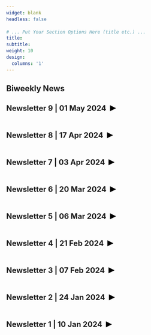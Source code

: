 ```yaml
---
widget: blank
headless: false

# ... Put Your Section Options Here (title etc.) ...
title: 
subtitle:
weight: 10 
design:
  columns: '1'
---
```


 <!-- STYLE CSS -->

<style>
  .content {
    display: flex;
    align-items: center;
  }

  .title {
    margin: 20px 0;
  }
  
  .content h3,
  .content p {
    margin: 0;
  }

  h3 {
    font-size: 20px;
  }

  body {
    margin-top: 50px;
    margin-bottom: 50px
  }

  p {
    font-size: 16px;
    text-align: justify;
  }

  .site-footer {
    text-align: center; /* Center the text in the footer */
  }

	.news {
		font-size:14px;
		margin-bottom: 13px;
	}

	.expandable-section {
			max-height: 0;
			overflow: hidden;
			transition: max-height 0.3s ease-out;
	}

	.expandable-section.active {
			max-height: 3000px; /* Adjust the maximum height as needed */
			max-width: 1000px; /* Adjust the maximum height as needed */

	}

	.arrow {
			margin-left: 10px;
			display: inline-block;
			width: 0;
			height: 0;
			border-style: solid;
			border-width: 8px 0 8px 16px;
			border-color: transparent transparent transparent #000 ;
			transition: transform 0.3s ease-out;
	}
	
	.arrow-container.active .arrow {
			border-color: transparent transparent transparent forestgreen; /* Change color to light green when active */
	}
	
	.arrow.down {
			transform: rotate(90deg);
	}
	
	.expandable-header {
			cursor: pointer;
	}
	
	.arrow-container {
			display: flex;
			align-items: center;
	}

</style>


<html>
<div class="title"><h2><strong>Biweekly News</strong></h2></div>


<h3 class="expandable-header"><span class="arrow-container"><strong>Newsletter 9 | 01 May 2024</strong><span class="arrow"></span></span></h3>
<div class="expandable-section">
<h4>AI /ML</h4>
	<ol>
	  <li class="news"><p>Introducing Meta Llama 3: The most capable openly available LLM to date. Pretrained and instruction-fine-tuned models are the best models existing today at the 8B and 70B parameter scale. Largest models are over 400B parameters and, while these models are still training, seems already on par with best GPT.<br><a href="https://ai.meta.com/blog/meta-llama-3/" target="_blank">Meta AI</a></p></li>
		<li class="news"><p>KAN: Kolmogorov-Arnold Networks as promising alternatives to Multi-Layer Perceptrons (MLPs). Paper shows that this seemingly simple change makes KANs outperform MLPs in terms of accuracy and interpretability. For accuracy, much smaller KANs can achieve comparable or better accuracy than much larger MLPs in data fitting and PDE solving.<br><a href="https://arxiv.org/abs/2404.19756" target="_blank">arXiv</a></p></li>
		<li class="news"><p>VASA-1: Lifelike Audio-Driven Talking Faces Generated in Real Time. Single portrait photo + speech audio = hyper-realistic talking face video with precise lip-audio sync, lifelike facial behavior, and naturalistic head movements, generated in real time.<br><a href="https://www.microsoft.com/en-us/research/project/vasa-1/" target="_blank">Microsoft</a></p></li>
		<li class="news"><p>Phi-3 Technical Report: A Highly Capable Language Model Locally on Your Phone. A 3.8 billion parameter language model trained on 3.3 trillion tokens, whose overall performance, as measured by both academic benchmarks and internal testing, rivals that of models such as Mixtral 8x7B and GPT-3.5 (e.g., phi-3-mini achieves 69% on MMLU and 8.38 on MT-bench), despite being small enough to be deployed on a phone.<br><a href="https://arxiv.org/abs/2404.14219" target="_blank">arXiv</a></p></li>
		<li class="news"><p>Apple releases eight small AI language models aimed at on-device use. OpenELM mirrors efforts by Microsoft to make useful small AI language models that run locally (270M-3B parameters).<br><a href="https://arstechnica.com/information-technology/2024/04/apple-releases-eight-small-ai-language-models-aimed-at-on-device-use/" target="_blank">Ars Technica</a></p></li>
		<li class="news"><p>StoryDiffusion: Consistent Self-Attention for Long-Range Image and Video Generation. StoryDiffusion can create impressive comics by our consistent self-attention, maintain character consistency for cohesive storytelling.<br><a href="https://storydiffusion.github.io" target="_blank">GitHub (storydiffusion)</a></p></li>
		<li class="news"><p>Automated Social Science: Language Models as Scientist and Subjects; generating and testing, in silico, social scientific hypotheses.<br><a href="https://arxiv.org/abs/2404.11794" target="_blank">arXiv</a></p></li>
		<li class="news"><p>OpenVoice: a versatile instant voice cloning approach that requires only a short audio clip from the reference speaker to replicate their voice and generate speech in multiple languages.<br><a href="https://github.com/myshell-ai/OpenVoice/tree/main" target="_blank">GitHub</a></p></li>
		<li class="news"><p>Adobe research presents VideoGigaGAN: Towards Detail-rich Video Super-Resolution. A new generative VSR model that can produce videos with high-frequency details and temporal consistency. VideoGigaGAN builds upon a large-scale image upsampler (GigaGAN).<br><a href="https://videogigagan.github.io" target="_blank">GitHub (videogigagan)</a></p></li>
	</ol>
<h4>Technology</h4>
	<ol>
	  <li class="news"><p>Ray-Ban and Meta AI vision; makes possible to ask your glasses about what you’re seeing and get helpful information, completely hands-free.<br><a href="https://about.fb.com/news/2024/04/new-ray-ban-meta-smart-glasses-styles-and-meta-ai-updates/" target="_blank">Meta AI</a></p></li>
		<li class="news"><p>BirdNET-Pi is a real-time acoustic bird classification system. It uses a USB sound card to pick up bird sounds, and classifies them locally using a pre-trained machine learning model. A-BiRD uses Raspberry Pi to identify different species singing at the same time using BirdNET Sound ID at the Cornell Lab of Ornithology for analysis.<br><a href="https://www.raspberrypi.com/news/a-bird-uses-raspberry-pi-to-identify-different-species-singing-at-the-same-time/" target="_blank">Raspberry Pi</a></p></li>
		<li class="news"><p>A Universal Vaccine Against Any Viral Variant? A New Study Suggests It’s Possible.<br><a href="https://singularityhub.com/2024/04/22/a-universal-vaccine-against-any-viral-variant-a-new-study-suggest-its-possible/" target="_blank">Singularity Hub</a></p></li>
		<li class="news"><p>Startups Say India Is Ideal for Testing Self-Driving Cars; unruly traffic forces innovative approaches to autonomy.<br><a href="https://spectrum.ieee.org/india-self-driving-car" target="_blank">IEEE Spectrum</a></p></li>
		<li class="news"><p>World's biggest 3D printer whirs into action. A giant 3D printer, which is big enough to make a house, has been unveiled at the University of Maine.<br><a href="https://www.bbc.com/news/articles/cx7d34nl5vwo" target="_blank">BBC News</a></p></li>
	</ol>
<h4>Miscellaneous</h4>
	<ol>
	  <li class="news"><p>Moderna and OpenAI partner to accelerate the development of life-saving treatments.<br><a href="https://openai.com/customer-stories/moderna" target="_blank">Open AI</a></p></li>
		<li class="news"><p>Eric Schmidt-backed Augment, a GitHub Copilot rival, launches out of stealth with $252M.<br><a href="https://techcrunch.com/2024/04/24/eric-schmidt-backed-augment-a-github-copilot-rival-launches-out-of-stealth-with-252m/" target="_blank">TechCrunch</a></p></li>
		<li class="news"><p>China's Moon atlas is the most detailed ever made; The Geologic Atlas of the Lunar Globe doubles the resolution of Apollo-era maps and will support the space ambitions of China and other countries.<br><a href="https://www.nature.com/articles/d41586-024-01223-0" target="_blank">Nature</a></p></li>
		<li class="news"><p>A Win–Win Approach: Maximizing Wi-Fi Performance Using Game Theory.<br><a href="https://www.shibaura-it.ac.jp/en/headline/detail/20240416_7070_001.html" target="_blank">Shibaura Institute of Technology</a></p></li>
		<li class="news"><p>The Rise of GQL: A New ISO Standard in Graph Query Language.<br><a href="https://www.tigergraph.com/blogs/gsql/the-rise-of-gql-a-new-iso-standard-in-graph-query-language/" target="_blank">Tiger Graph</a></p></li>
	</ol>
<h4>Fun</h4>
  <ol>
	  <li class="news"><p><b>Read: </b>Why Everything is Becoming a Game: All the better to control you.<br><a href="https://www.gurwinder.blog/p/why-everything-is-becoming-a-game" target="_blank">Gurwinder Blog</a></p></li>
	</ol>
</div>


<h3 class="expandable-header"><span class="arrow-container"><strong>Newsletter 8 | 17 Apr 2024</strong><span class="arrow"></span></span></h3>
<div class="expandable-section">
<h4>AI /ML</h4>
	<ol>
	  <li class="news"><p>From Google DeepMind: Mixture-of-Depths: Dynamically allocating compute in transformer-based language models. Instead of routing tokens to multiple experts, you "deploy to a single expert which can be dynamically skipped".<br><a href="https://arxiv.org/abs/2404.02258" target="_blank">arXiv</a></p></li>
		<li class="news"><p>Wu's Method can Boost Symbolic AI to Rival Silver Medalists and AlphaGeometry to Outperform Gold Medalists at IMO Geometry. The first AI method which outperforms an IMO gold medalist.<br><a href="https://arxiv.org/abs/2404.06405" target="_blank">arXiv</a></p></li>
	  <li class="news"><p>From Meta AI: Schedule-Free Learning - A New Way to Train in PyTorch.<br><a href="https://github.com/facebookresearch/schedule_free" target="_blank">GitHub (facebookresearch)</a></p></li>
		<li class="news"><p>Are large language models superhuman chemists? Best models outperformed the best human chemists in our study on average.<br><a href="https://arxiv.org/abs/2404.01475" target="_blank">arXiv</a></p></li>
	  <li class="news"><p>Study: AI writing, illustration emits hundreds of times less carbon than humans.<br><a href="https://news.ku.edu/news/article/study-ai-writing-illustration-emits-hundreds-of-times-less-carbon-than-humans" target="_blank">KU News</a></p></li>
		<li class="news"><p>The Turing test of online reviews: Can we tell the difference between human-written and GPT-4-written online reviews? It seems predictions boil down to coin toss.<br><a href="https://link.springer.com/article/10.1007/s11002-024-09729-3" target="_blank">Marketing Letters (Springer)</a></p></li>
	</ol>
<h4>Technology</h4>
	<ol>
	  <li class="news"><p>Open source cryptography: Fully Homomorphic Encryption (FHE) by Zama AI.<br><a href="https://www.zama.ai" target="_blank">ZAMA</a></p></li>
		<li class="news"><p>GitHub’s new AI-powered tool auto-fixes vulnerabilities in your code. Code Scanning Autofix and powered by GitHub Copilot and CodeQL, it helps deal with over 90% of alert types in JavaScript, Typescript, Java, and Python.<br><a href="https://www.bleepingcomputer.com/news/security/githubs-new-ai-powered-tool-auto-fixes-vulnerabilities-in-your-code/" target="_blank">Bleeping Computer</a></p></li>
		<li class="news"><p>Blink to Generate Power for Smart Contact Lenses: a dual-mode power pack harvests energy from light and from tears.<br><a href="https://spectrum.ieee.org/power-smart-contact-lenses" target="_blank">IEEE Spectrum</a></p></li>
		<li class="news"><p>Next-generation Meta Training and Inference Accelerator (MTIA).<br><a href="https://ai.meta.com/blog/next-generation-meta-training-inference-accelerator-AI-MTIA/" target="_blank">Meta AI</a></p></li>
		<li class="news"><p>This 3D printer can figure out how to print with an unknown material. The advance could help make 3D printing more sustainable, enabling printing with renewable or recyclable materials that are difficult to characterize.<br><a href="https://news.mit.edu/2024/3d-printer-can-print-with-unknown-material-0408" target="_blank">MIT News</a></p></li>
	</ol>
<h4>Miscellaneous</h4>
	<ol>
  <li class="news"><p>The Solution of the Zodiac Killer's 340-Character Cipher.<br><a href="https://arxiv.org/abs/2403.17350" target="_blank">arXiv</a></p></li>
  <li class="news"><p>NASA wants to come up with a new clock for the moon, where seconds tick away faster.<br><a href="https://phys.org/news/2024-04-nasa-clock-moon-seconds-faster.html" target="_blank">PHYS ORG</a></p></li>
  <li class="news"><p>People quasi-randomly assigned to farm rice are more collectivistic than people assigned to farm wheat.<br><a href="https://www.nature.com/articles/s41467-024-44770-w" target="_blank">Nature Communications</a></p></li>
	</ol>
<h4>Fun</h4>
  <ol>
		<li class="news"><p><b>Dataset:</b> Root System Drawings: the collection holds 1,180 drawings, the outcome of 40 years of  root system excavations in Europe.<br><a href="https://images.wur.nl/digital/collection/coll13/search" target="_blank">Wageningen University & Research</a></p></li>
	</ol>
</div>

<h3 class="expandable-header"><span class="arrow-container"><strong>Newsletter 7 | 03 Apr 2024</strong><span class="arrow"></span></span></h3>
<div class="expandable-section">
<h4>AI /ML</h4>
	<ol>
	  <li class="news"><p>Claude 3 Opus leading the Elo rating of Chatbot Arena. LMSYS Chatbot Arena is a crowdsourced open platform for LLM evals.<br><a href="https://huggingface.co/spaces/lmsys/chatbot-arena-leaderboard" target="_blank">Hugging Face</a></p></li>
		<li class="news"><p>SiMBA: Simplified Mamba-Based Architecture for Vision and Multivariate Time series. SiMBA outperforms existing State Space Models (SSMs), bridging the performance gap with state-of-the-art transformers.<br><a href="https://arxiv.org/abs/2403.15360" target="_blank">arXiv</a></p></li>
		<li class="news"><p>Track Everything Everywhere Fast and Robustly. A substantial improvement in training speed (more than 10 times faster), robustness, and accuracy in tracking over the SoTA optimization-based method OmniMotion.<br><a href="https://timsong412.github.io/FastOmniTrack/" target="_blank">GitHub (FastOmniTrack)</a></p></li>
		<li class="news"><p>ViTAR: Vision Transformer with Any Resolution. VITAR demonstrates impressive adaptability, achieving 83.3% top-1 accuracy at a 1120x1120 resolution and 80.4% accuracy at a 4032x4032 resolution, all while reducing computational costs.<br><a href="https://arxiv.org/abs/2403.18361" target="_blank">arXiv</a></p></li>
	  <li class="news"><p>Moirai: A Time Series Foundation Model for Universal Forecasting, offering universal forecasting capabilities.<br><a href="https://blog.salesforceairesearch.com/moirai/" target="_blank">Salesforce AI Research</a></p></li>
		<li class="news"><p>NonlinearSolve.jl: High-Performance and Robust Solvers for Systems of Nonlinear Equations in Julia.<br><a href="https://arxiv.org/abs/2403.16341" target="_blank">arXiv</a></p></li>
		<li class="news"><p>Hybrid-Net: Real-time audio source separation, generate lyrics, chords, beat.<br><a href="https://github.com/DoMusic/Hybrid-Net" target="_blank">GitHub (DoMusic)</a></p></li>
		<li class="news"><p>AI generates high-quality images 30 times faster in a single step. Novel method makes tools like Stable Diffusion and DALL-E-3 faster by simplifying the image-generating process to a single step while maintaining or enhancing image quality.<br><a href="https://news.mit.edu/2024/ai-generates-high-quality-images-30-times-faster-single-step-0321" target="_blank">MIT News</a></p></li>
		<li class="news"><p>PERL: Parameter Efficient Reinforcement Learning from Human Feedback; reward model training and reinforcement learning using LoRA from Google Research.<br><a href="https://arxiv.org/abs/2403.10704" target="_blank">arXiv</a></p></li>
		<li class="news"><p>From Google DeepMind, Vid2Robot: End-to-end Video-conditioned Policy Learning with Cross-Attention Transformers. Vid2Robot understands the task from videos and can perform in unseen settings.<br><a href="https://vid2robot.github.io" target="_blank">GitHub (vid2robot)</a></p></li>
		<li class="news"><p>Towards 1-bit Machine Learning Models. Recent works on extreme low-bit quantization such as BitNet and 1.58 bit have attracted a lot of attention in the machine learning community. The main idea is that matrix multiplication with quantized weights can be implemented without multiplications, which can potentially be a game-changer in terms of compute efficiency of large machine learning models.<br><a href="https://mobiusml.github.io/1bit_blog/" target="_blank">GitHub (1bit_blog)</a></p></li>
	</ol>
<h4>Technology</h4>
	<ol>
	  <li class="news"><p>Inkjets are for more than just printing, they can build DNA arrays, 3D structures, and much more.<br><a href="https://spectrum.ieee.org/inkjet-printer" target="_blank">IEEE Spectrum</a></p></li>
		<li class="news"><p>‘A landmark moment’: scientists use AI to design antibodies from scratch. Modified protein-design tool could make it easier to tackle challenging drug targets — but AI antibodies are still a long way from reaching the clinic.<br><a href="https://www.nature.com/articles/d41586-024-00846-7" target="_blank">Nature</a></p></li>
		<li class="news"><p>Engineers find a new way to convert carbon dioxide into useful products.<br><a href="https://news.mit.edu/2024/engineers-find-new-way-convert-carbon-dioxide-useful-products-0327" target="_blank">MIT news</a></p></li>
		<li class="news"><p>You can make a song for any moment in any major language with just a few short words. v3 is the first model capable of producing radio-quality music.<br><a href="https://www.suno.ai/blog/v3" target="_blank">Suno AI</a></p></li>
	  <li class="news"><p>WindSpider launches a step-changing crane for use on increasingly larger wind turbines. The self-erecting crane has no weight or height limitations and can be used in very windy locations. The new solution significantly reduces the wind turbine’s life cycle costs for the global wind industry.<br><a href="https://windspider.com/gigantic-aluminium-spiders/" target="_blank">Wind Spider</a></p></li>
	</ol>
<h4>Miscellaneous</h4>
	<ol>
	  <li class="news"><p>Algorithmic improvement is a key factor driving the advance of AI. An analysis showing that since 2012 the amount of compute needed to train a neural net to the same performance on ImageNet classification has been decreasing by a factor of 2 every 16 months. Compared to 2012, it now takes 44 times less compute to train a neural network to the level of AlexNet (by contrast, Moore’s Law would yield an 11x cost improvement over this period). Our results suggest that for AI tasks with high levels of recent investment, algorithmic progress has yielded more gains than classical hardware efficiency.<br><a href="https://openai.com/research/ai-and-efficiency" target="_blank">OpenAI</a></p></li>
	  <li class="news"><p>AI-generated food images look tastier than real ones.<br><a href="https://www.ox.ac.uk/news/2024-03-15-ai-generated-food-images-look-tastier-real-ones" target="_blank">University of Oxford News</a></p></li>
		<li class="news"><p>Memories are made by breaking DNA and fixing it; Nerve cells form long-term memories with the help of an inflammatory response, study in mice finds.<br><a href="https://www.nature.com/articles/d41586-024-00930-y" target="_blank">Nature</a></p></li>
		<li class="news"><p>These Plants Could Mine Valuable Metals From the Soil With Their Roots.<br><a href="https://singularityhub.com/2024/03/28/these-plants-could-mine-crucial-battery-materials-from-the-soil-with-their-roots/" target="_blank">Singularity Hub</a></p></li>
		<li class="news"><p>Start using ChatGPT instantly, making it easier for people to experience the benefits of AI without needing to sign up. It also means protection against any upcoming age verification laws.<br><a href="https://openai.com/blog/start-using-chatgpt-instantly" target="_blank">OpenAI</a></p></li>
	</ol>
</div>


<h3 class="expandable-header"><span class="arrow-container"><strong>Newsletter 6 | 20 Mar 2024</strong><span class="arrow"></span></span></h3>
<div class="expandable-section">
<h4>AI /ML</h4>
	<ol>
	    <li class="news"><p>New algorithm unlocks high-resolution insights for computer vision. <b>FeatUp</b>, developed by MIT CSAIL researchers, boosts the resolution of any deep network or visual foundation for computer vision systems.<br><a href="https://news.mit.edu/2024/featup-algorithm-unlocks-high-resolution-insights-computer-vision-0318" target="_blank">MIT News</a> & <a href="https://mhamilton.net/featup.html" target="_blank">Mark T. Hamilton (Paper)</a></p></li>
		<li class="news"><p>A generalist AI agent for 3D virtual environments. Google DeepMind present new research on a Scalable Instructable Multiworld Agent (SIMA) that can follow natural-language instructions to carry out tasks in a variety of video game settings.<br><a href="https://deepmind.google/discover/blog/sima-generalist-ai-agent-for-3d-virtual-environments/" target="_blank">Google DeepMind</a></p></li>
		<li class="news"><p>Introducing the next generation of Claude; which sets new industry benchmarks across a wide range of cognitive tasks. All Claude 3 models show increased capabilities in analysis and forecasting, nuanced content creation, code generation, and conversing in non-English languages like Spanish, Japanese, and French.<br><a href="https://www.anthropic.com/news/claude-3-family" target="_blank">Anthropic</a></p></li>
		<li class="news"><p>Cappy: Outperforming and boosting large multi-task language models with a small scorer. Cappy as a pre-trained model can potentially be used in other creative ways beyond on single LLMs.<br><a href="https://blog.research.google/2024/03/cappy-outperforming-and-boosting-large.html" target="_blank">Google Research</a></p></li>
	  <li class="news"><p>Stealing Part of a Production Language Model. It was possible to steal part of OpenAI’s ChatGPT or Google’s PaLM-2 (up to an affine transformation) by making queries to their public APIs. It was a known vulnerability of deployed ML models since 2016; "Stealing Machine Learning Models via Prediction APIs".<br><a href="https://not-just-memorization.github.io/partial-model-stealing.html" target="_blank">GitHub (not-just-memorization)</a> & <a href="https://arxiv.org/abs/1609.02943" target="_blank">arXiv</a></p></li>
		<li class="news"><p>Quiet-STaR: Language Models Can Teach Themselves to Think Before Speaking. A generalization of Self-Taught Reasoner (STaR) in which LMs learn to generate rationales at each token to explain future text, improving their predictions.<br><a href="https://arxiv.org/abs/2403.09629" target="_blank">arXiv</a></p></li>
	  <li class="news"><p>Design2Code: How Far Are We From Automating Front-End Engineering. An open-source Design2Code-18B model that successfully matches the performance of Gemini Pro Vision.<br><a href="https://salt-nlp.github.io/Design2Code/" target="_blank">GitHub(salt-nlp)</a></p></li>
		<li class="news"><p>Large language models surpass human experts in predicting neuroscience results. LLMs trained on the vast scientific literature could potentially integrate noisy yet interrelated findings to forecast novel results better than human experts.<br><a href="https://arxiv.org/abs/2403.03230" target="_blank">arXiv</a></p></li>
		<li class="news"><p>Amazon reveals Chronos: Learning the Language of Time Series. A simple yet effective framework for pretrained probabilistic time series models.<br><a href="https://arxiv.org/abs/2403.07815" target="_blank">arXiv</a></p></li>
		<li class="news"><p>Using generative AI to improve software testing; MIT spinout DataCebo helps companies bolster their datasets by creating synthetic data that mimic the real thing.<br><a href="https://news.mit.edu/2024/using-generative-ai-improve-software-testing-datacebo-0305" target="_blank">MIT News</a></p></li>
		<li class="news"><p>Nvidia Unveils Blackwell, Its Next GPU; a big boost in AI training performance, an even bigger one for AI inference.<br><a href="https://spectrum.ieee.org/nvidia-blackwell" target="_blank">IEEE Spectrum</a></p></li>
	</ol>
<h4>Technology</h4>
	<ol>
	  <li class="news"><p>Nvidia Announces GR00T, a Foundation Model For Humanoids. GR00T is intended to provide a starting point for specific humanoid robots to do specific tasks.<br><a href="https://spectrum.ieee.org/nvidia-gr00t-ros" target="_blank">IEEE Spectrum</a></p></li>
	  <li class="news"><p>3D microprinter hacked to fabricate transistors for bioelectronics. The speed of innovation in bioelectronics and critical sensors gets a new boost with the unveiling of a technique for fast-prototyping of devices.<br><a href="https://www.kth.se/en/om/nyheter/centrala-nyheter/3d-microprinter-hacked-to-fabricate-transistors-for-bioelectronics-1.1319335" target="_blank">KTH</a></p></li>
		<li class="news"><p>Giant "sand battery" holds a week's heat for a whole town. It packs 1 MW of power and a capacity of up to 100 MWh of thermal energy for use during those cold polar winters.<br><a href="https://newatlas.com/energy/sand-battery-finland/" target="_blank">New Atlas</a></p></li>
		<li class="news"><p>Figure AI presents full conversations with Figure 01 with OpenAI partnership.<br><a href="https://twitter.com/coreylynch/status/1767927194163331345" target="_blank">Twitter (coreylynch)</a></p></li>
		<li class="news"><p>Mercedes Hires Humanoid Robots to Work at Its Factories. Apptronik's Apollo robots are 5'8 in height and will complete manual labor tasks like bringing parts to the Mercedes-Benz assembly line.<br><a href="https://www.pcmag.com/news/mercedes-hires-humanoid-robots-work-at-its-factories" target="_blank">PC Magazine</a></p></li>
	</ol>
<h4>Miscellaneous</h4>
	<ol>
	  <li class="news"><p>Bumblebees socially learn behaviour too complex to innovate alone.  Social learning might permit the acquisition of behaviours too complex to ‘re-innovate’ through individual learning.<br><a href="https://www.nature.com/articles/s41586-024-07126-4" target="_blank">Nature</a></p></li>
		<li class="news"><p>Adaptive immune responses are larger and functionally preserved in a hypervaccinated individual. What happens if vaccinated 217 times against SARS-CoV-2 within a period of 29 months?<br><a href="https://www.thelancet.com/journals/laninf/article/PIIS1473-3099(24)00134-8/fulltext" target="_blank">The Lancet</a></p></li>
		<li class="news"><p>Apple’s AI ambitions could include Google or OpenAI; The iPhone-maker is in ‘active’ talks to bring Gemini to the iPhone, and has also considered using ChatGPT.<br><a href="https://www.theverge.com/2024/3/18/24104626/apple-license-google-gemini-generative-ai-openai-chatgpt" target="_blank">The Verge</a></p></li>
		<li class="news"><p>Tick-killing pill shows promising results in human trial;  the pill would be a new weapon against Lyme disease.<br><a href="https://arstechnica.com/science/2024/03/tick-killing-pill-shows-promising-results-in-human-trial/" target="_blank">Ars Technica</a></p></li>
	</ol>
<h4>Fun</h4>
  <ol>
	  <li class="news"><p><b>Paper:</b> "Certainly, here is a possible introduction for your topic" in scientific paper... Check first line of the introduction!<br><a href="https://www.sciencedirect.com/science/article/pii/S2468023024002402" target="_blank">Elsevier (Surfaces and Interfaces)</a></p></li>
		<li class="news"><p><b>Movie List:</b> The Mathematical Movie Database.<br><a href="https://www.qedcat.com/moviemath/index.html#1" target="_blank">QEDCAT</a></p></li>
	</ol>
</div>


<h3 class="expandable-header"><span class="arrow-container"><strong>Newsletter 5 | 06 Mar 2024</strong><span class="arrow"></span></span></h3>
<div class="expandable-section">
<h4>AI /ML</h4>
	<ol>
	  <li class="news"><p>Stable Diffusion 3 in early preview, text-to-image model with greatly improved performance in multi-subject prompts, image quality, and spelling abilities. While the model is not yet broadly available, today, you can subscribe the waitlist for an early preview.  New Multimodal Diffusion Transformer (MMDiT) architecture uses separate sets of weights for image and language representations, which improves text understanding and spelling capabilities compared to previous versions of SD3. Stable Diffusion 3 outperforms state-of-the-art text-to-image generation systems such as DALL·E 3, Midjourney v6, and Ideogram v1 in typography and prompt adherence, based on human preference evaluations.<br><a href="https://stability.ai/news/stable-diffusion-3" target="_blank">Stability AI</a> & <a href="https://stability.ai/news/stable-diffusion-3-research-paper" target="_blank">Stability AI Research Paper</a></p></li>
		<li class="news"><p>YOLOv9 is here; "Learning What You Want to Learn Using Programmable Gradient Information“. New version introduces concept of Programmable Gradient Information (PGI) and Generalized Efficient Layer Aggregation Network (GELAN). It can be used to obtain complete information, so that train-from-scratch models can achieve better results than state-of-the-art models pre-trained using large datasets.<br><a href="https://arxiv.org/abs/2402.13616" target="_blank">arXiv: Computer Science</a> & <a href="https://github.com/WongKinYiu/yolov9" target="_blank">GitHub: WongKinYiu</a></p></li>
		<li class="news"><p>Google has a new 'woke' AI problem with Gemini — and it's going to be hard to fix. The latest version of Google's Gemini artificial intelligence (AI) will frequently produce images of Black, Native American and Asian people when prompted – but refuses to do the same for White people.  It wouldn't promote meat; and said it wouldn't help promote fossil fuels... How about the historical facts? George Washington displayed as a black person. In my opinion, Generative AI should be actually unbiased and it should not skew numbers in either direction, or for anyone.<br><a href="https://www.businessinsider.com/google-gemini-woke-images-ai-chatbot-criticism-controversy-2024-2?r=US&IR=T" target="_blank">Business Insider</a> & <a href="https://www.foxbusiness.com/media/google-apologizes-new-gemini-ai-refuses-show-pictures-achievements-white-people" target="_blank">Fox Business</a></p></li>  
		<center><img src="aimeme.jpg" alt="Gemini Meme" width="38%"></center><br>
		<li class="news"><p>Video ReCap: Recursive Captioning of Hour-Long Videos from Meta AI. A model that can process video inputs of dramatically different lengths (from 1 second to 2 hours) and output video captions at multiple hierarchy levels.<br><a href="https://sites.google.com/view/vidrecap" target="_blank">Video ReCap (Google Sites)</a></p></li>
		<li class="news"><p>From Google DeepMind: Genie (Generative Interactive Environments). Genie is a foundation world model trained from Internet videos that can generate an endless variety of playable (action-controllable) worlds from synthetic images, photographs, and even sketches.<br><a href="https://sites.google.com/view/genie-2024/home" target="_blank">Google DeepMind</a></p></li>
		<li class="news"><p>LENS Project: a tool is to provide a quick overview of the main concepts (dictionary of features) employed by a large vision model. Promising development in explainable AI (XAI).<br><a href="https://serre-lab.github.io/Lens/" target="_blank">GitHub: Serre Lab</a></p></li>
		<li class="news"><p>Elon Musk sues OpenAI over AI threat: OpenAI is not so open now, Musk claims, following the closed-source release of the company's artificial general intelligence technology under Microsoft.<br><a href="https://www.courthousenews.com/elon-musk-sues-openai-over-ai-threat/" target="_blank">Courthouse News Service</a></p></li>
		<li class="news"><p>Approaching Human-Level Forecasting with Language Models. "On average, the system nears the crowd aggregate of competitive forecasters, and in some settings surpasses it. Our work suggests that using LMs to forecast the future could provide accurate predictions at scale and help to inform institutional decision making.".<br><a href="https://arxiv.org/abs/2402.18563" target="_blank">arXiv</a></p></li>
  </ol>
<h4>Technology</h4>
	<ol>
	  <li class="news"><p>Samsung unveils the Galaxy Ring as a way to 'simplify everyday wellness'. The Galaxy Ring will be part of the Samsung Health ecosystem and be compatible with the Galaxy Watch. We'll learn more in the months ahead, including the exact sensor suite, pricing and sale date.<br><a href="https://www.engadget.com/samsung-unveils-the-galaxy-ring-as-a-way-to-simplify-everyday-wellness-080134421.html" target="_blank">engadget</a></p></li>
	  <li class="news"><p>A new optical metamaterial makes true one-way glass possible. "Just imagine having a window with that glass in your house, office, or car. Regardless of the brightness outside, people wouldn’t be able to see anything inside, while you would enjoy a perfect view from your window".<br><a href="https://www.aalto.fi/en/news/a-new-optical-metamaterial-makes-true-one-way-glass-possible" target="_blank">Aalto University</a></p></li>
		<li class="news"><p>New time crystal stable for more than 40 minutes: Nobel Prize on the way?  A team of physicists has now built the most robust time crystal ever using solid-state physics.<br><a href="https://www.youtube.com/watch?v=sTbYKPP7q3E" target="_blank">YouTube: Science News</a></p></li>
		<li class="news"><p>Mind-reading devices are revealing the brain’s secrets. Implants and other technologies that decode neural activity can restore people’s abilities to move and speak — and help researchers to understand how the brain works.<br><a href="https://www.nature.com/articles/d41586-024-00481-2" target="_blank">Nature</a></p></li>
	  <li class="news"><p>Your fingerprints can be recreated from the sounds made when you swipe on a touchscreen — Chinese and US researchers show new side channel can reproduce fingerprints to enable attacks. Researchers claim they can successfully attack up to 27.9% of partial fingerprints.<br><a href="https://www.tomshardware.com/tech-industry/cyber-security/your-fingerprints-can-be-recreated-from-the-sounds-made-when-you-swipe-on-a-touchscreen-researchers-new-side-channel-attack-can-reproduce-partial-fingerprints-to-enable-attacks" target="_blank">Tom's  Hardware</a></p></li>
	</ol>
<h4>Miscellaneous</h4>
	<ol>
	  <li class="news"><p>The startup Figure AI Inc. appears to be in the center of attention soon with developing human-like robots. Jeff Bezos and Nvidia join OpenAI and Microsoft in backing a humanoid robot unicorn valued at $2 billion.<br><a href="https://fortune.com/2024/02/23/jeff-bezos-nvidia-openai-microsoft-robot-unicorn-figureai-funding-round/" target="_blank">Fortune</a> & <a href="https://twitter.com/Figure_robot/status/1762184059399377370" target="_blank">Twitter: Figure_robot</a></p></li>
		<li class="news"><p>Although not so new, the Apache Superset is evolving to be the de facto open-source modern data exploration and visualization platform. Whether it will dethrone Tableau or not, is still debatable.<br><a href="https://superset.apache.org" target="_blank">Apache Superset</a> & <a href="https://www.mergeyourdata.com/blog/is-tableau-dead-the-future-of-tableau" target="_blank">MergeYourData</a></p></li>  
		<li class="news"><p>Mounting research shows that COVID-19 leaves its mark on the brain, including with significant drops in IQ scores. Those who had mild and resolved COVID-19 showed cognitive decline equivalent to a three-point loss of IQ.<br><a href="https://theconversation.com/mounting-research-shows-that-covid-19-leaves-its-mark-on-the-brain-including-with-significant-drops-in-iq-scores-224216" target="_blank">The Conversation</a></p></li>
		<li class="news"><p>Good News: Small Nuclear Thorium Reactors are Coming to Europe.<br><a href="https://www.youtube.com/watch?v=Tf4XahwtJUk" target="_blank">Science News</a></p></li>
		<li class="news"><p>Apple to Wind Down Electric Car Effort After Decadelong Odyssey, employees on some car teams will move to Apple’s AI division (generative AI).<br><a href="https://www.bloomberg.com/news/articles/2024-02-27/apple-cancels-work-on-electric-car-shifts-team-to-generative-ai" target="_blank">Bloomberg</a></p></li>
		<li class="news"><p>Spontaneous playful teasing in four great ape species; new research shows that as playful teasing is present in all extant great ape genera, it is likely that the cognitive prerequisites for joking evolved in the hominoid lineage at least 13 million years ago.<br><a href="https://royalsocietypublishing.org/doi/10.1098/rspb.2023.2345" target="_blank">Proceedings of the Royal Society B</a></p></li>
	</ol>
<h4>Fun</h4>
  <ol>
	  <li class="news"><p><b>Tutorial:</b> Learn to read Korean in 15 minutes.<br><a href="https://www.ryanestrada.com/learntoreadkoreanin15minutes/" target="_blank">Ryan Estrada</a></p></li>
		<li class="news"><p><b>Package:</b> Daft is a distributed query engine for large-scale data processing in Python and is implemented in Rust. Give it a try over Pandas.<br><a href="https://github.com/Eventual-Inc/Daft" target="_blank">GitHub: Eventual Computing</a></p></li>
	</ol>
</div>


<h3 class="expandable-header"><span class="arrow-container"><strong>Newsletter 4 | 21 Feb 2024</strong><span class="arrow"></span></span></h3>
<div class="expandable-section">
<h4>AI /ML</h4>
	<ol>
		<li class="news"><p>Sora is an AI model that can create realistic and imaginative scenes from text instructions (for now, only a minute of high fidelity video). Technically; text-conditional diffusion models jointly on videos and images of variable durations, resolutions and aspect ratios. "If you think OpenAI Sora is a creative toy like DALLE, ... think again. Sora is a data-driven physics engine. It is a simulation of many worlds, real or fantastical. The simulator learns intricate rendering, "intuitive" physics, long-horizon reasoning, and semantic grounding, all by some denoising and gradient maths." <br><a href="https://twitter.com/DrJimFan/status/1758210245799920123" target="_blank">Twitter (DrJimFan)</a> & <a href="https://openai.com/sora" target="_blank">OpenAI</a> & <a href="https://www.youtube.com/watch?v=nbPbK1xYSNY" target="_blank">YouTube (Two Minute Papers)</a></p></li>
    <li class="news"><p>Google's "Bard" recently became "Gemini". Gemini 1.5 is the next generation model that delivers dramatically enhanced performance with long-context understanding across modalities up to 1M tokens (meaning 1h video or 30k lines code) via new Mixture-of-Experts (MoE) architecture. As an impressive example; Gemini 1.5 learns to translate from English to <a href="https://en.wikipedia.org/wiki/Kalamang_language" target="_blank">Kalamang language</a> purely in context, following a full linguistic manual at inference time. Kalamang is a language spoken by fewer than 200 speakers in western New Guinea. It appears that Gemini 1.5 overperform OpenAI GPT-4 in SOTA.<br><a href="https://blog.google/products/gemini/bard-gemini-advanced-app/" target="_blank">Google (Blog)</a> & <a href="https://blog.google/technology/ai/google-gemini-next-generation-model-february-2024/#gemini-15" target="_blank">Google (Blog)</a></p></li>  
    <li class="news"><p>From Google Research "Grandmaster-Level Chess Without Search". The researchers took 10M human-human chess games from an online chess arena, then asked the Stockfish 16 engine for its estimate of the "winning probability" for this board+move, based on Stockfish's analysis of up to 0.05 seconds. They then trained a transformer-based model whose input is the board position+move, and the target output is the winning probability of the move.<br><a href="https://arxiv.org/abs/2402.04494" target="_blank">arXiv</a> & <a href="https://gist.github.com/yoavg/8b98bbd70eb187cf1852b3485b8cda4f" target="_blank">GitHub Gist (yoavg)</a></p></li>
		<li class="news"><p>LLM Agents can Autonomously Hack Websites. Using GPT-4, it is possible to hack websites, performing tasks as complex as blind database schema extraction and SQL injections without human feedback.<br><a href="https://arxiv.org/abs/2402.06664" target="_blank">arXiv</a></p></li>
		<li class="news"><p>Lag-Llama: Towards Foundation Models for Probabilistic Time Series Forecasting: first open-source foundation model for time series forecasting.<br><a href="https://arxiv.org/abs/2310.08278" target="_blank">arXiv</a> & <a href="https://github.com/time-series-foundation-models/lag-llama" target="_blank">GitHub (lag-llama)</a></p></li>  
		<li class="news"><p>How symmetry can come to the aid of machine learning; Exploiting the symmetry within datasets can decrease the amount of data needed for training neural networks.<br><a href="https://news.mit.edu/2024/how-symmetry-can-aid-machine-learning-0205" target="_blank">MIT News</a></p></li>
		<li class="news"><p>A Human-Inspired Reading Agent with Gist Memory of Very Long Contexts from Google DeepMind.<br><a href="https://read-agent.github.io" target="_blank">GitHub (read-agent)</a></p></li>
		<li class="news"><p>Video Joint Embedding Predictive Architecture (V-JEPA): The next step toward Yann LeCun’s vision of advanced machine intelligence (AMI) by Meta AI. Yet another novelty in teaching machines to understand and model the physical world just by watching videos.<br><a href="https://ai.meta.com/blog/v-jepa-yann-lecun-ai-model-video-joint-embedding-predictive-architecture/" target="_blank">Meta AI</a></p></li>
		<li class="news"><p>Universal Manipulation Interface (UMI) In-The-Wild Robot Teaching Without In-The-Wild Robots. It is a framework that enables learning capable and generalizable manipulation policies directly from in-the-wild human demonstrations.<br><a href="https://umi-gripper.github.io" target="_blank">GitHub (umi-gripper)</a></p></li>
		<li class="news"><p>SERL: A Software Suite for Sample-Efficient Robotic Reinforcement Learning.  Ready-to-use software suite for robotic RL, trains policies in just 25 to 50 minutes, outperforming previous benchmarks with high success rates and robustness.<br><a href="https://serl-robot.github.io" target="_blank">GitHub (serl-robot)</a></p></li>
		<li class="news"><p>Tiny Quadrotor Learns to Fly in 18 Seconds NYU and TII researchers get robots into the air with fast simulations on a consumer laptop.<br><a href="https://spectrum.ieee.org/drone-quadrotor" target="_blank">IEEE Spectrum</a></p></li>
  </ol>
<h4>Technology</h4>
	<ol>
	  <li class="news"><p>A team of University of Wisconsin–Madison scientists has developed the first 3D-printed brain tissue that can grow and function like typical brain tissue. First 3D-printed functional human brain tissue grows like the real thing.<br><a href="https://news.wisc.edu/uw-madison-researchers-first-to-3d-print-functional-human-brain-tissue/" target="_blank">University of Wisconsin–Madison</a> & <a href="https://newatlas.com/science/novel-3d-printing-technique-brain-tissue-functional-neurons/" target="_blank">New Atlas</a></p></li>
		<li class="news"><p>Mapping the Brain: Google Research is making exciting advances on understanding how our own brains work and how we think.<br><a href="https://www.youtube.com/watch?v=aB_ZmAM3tv8" target="_blank">YouTube (Google Brain)</a></p></li>
		<li class="news"><p>Europe’s deepest mine to become giant gravity battery; potential to store up to 2 MW of energy.<br><a href="https://www.independent.co.uk/tech/gravity-battery-mine-renewable-energy-b2492087.html" target="_blank">Independent</a></p></li>
		<li class="news"><p>Smartphone screens are about to become speakers. Piezoelectrics enable displays to provide both high-quality audio and touch feedback.<br><a href="https://spectrum.ieee.org/piezoelectric-speakers" target="_blank">IEEE Spectrum</a></p></li>
		<li class="news"><p>New way of harvesting renewable energy, 1.2 MW tidal kite is now exporting power to the grid.<br><a href="https://newatlas.com/energy/minesto-tidal-kite/" target="_blank">New Atlas</a></p></li>		
	  <li class="news"><p>$5 device accurately tests for breast cancer in under 5 seconds.<br><a href="https://pubs.aip.org/avs/jvb/article/42/2/023202/3262988/High-sensitivity-saliva-based-biosensor-in" target="_blank">Journal of Vacuum Science & Technology B</a></p></li>
	</ol>
<h4>Miscellaneous</h4>
	<ol>
		<li class="news"><p><b>Be careful: </b> Deepfake fraud is already here. It’s becoming more common, more convincing, and more dangerous.<br><a href="https://twitter.com/ai_ctrl/status/1757109466992988622" target="_blank">Twitter (Control AI)</a></p></li>
		<li class="news"><p>Each GPT costs between 25x and 100x the last one and Sam Altman Wants $7 Trillion. Although it is unlikely that he can get this amount, the GPT-8 appears to be impossible to build with the current state of hardware.<br><a href="https://www.astralcodexten.com/p/sam-altman-wants-7-trillion" target="_blank">Astral Codex Ten</a></p></li>
		<li class="news"><p>Turbocharged CAR-T cells melt tumours in mice - using a trick from cancer cells (Immune cells armed with a mutation first identified in cancer cells gain potency but don’t turn cancerous themselves).<br><a href="https://www.nature.com/articles/d41586-024-00305-3" target="_blank">Nature</a></p></li>
		<li class="news"><p>AI Is Learning to Decode the "Language" of Chickens; opening doors to a new era in animal-human interaction.<br><a href="https://singularityhub.com/2024/02/06/this-ai-is-learning-to-decode-the-language-of-chickens/" target="_blank">Singularity Hub</a></p></li>
		<li class="news"><p>How long is “forever”? When it comes to digital media, forever could be as close as a couple of months away. Sony is erasing digital libraries that were supposed to be accessible “forever”.<br><a href="https://arstechnica.com/culture/2024/02/funimation-dvds-included-forever-available-digital-copies-forever-ends-april-2/" target="_blank">arsTECHNICA</a></p></li>
	</ol>
<h4>Fun</h4>
  <ol>
		<li class="news"><p><b>Post:</b> Introduction to Thompson Sampling: the Bernoulli bandit.<br><a href="https://gdmarmerola.github.io/ts-for-bernoulli-bandit/" target="_blank">GitHub (gdmarmerola)</a></p></li>
		<li class="news"><p><b>Project:</b> Explore interesting places nearby listed on Wikipedia.<br><a href="https://en.nearbywiki.org/map" target="_blank">NearbyWiki</a></p></li>
	</ol>
</div>


<h3 class="expandable-header"><span class="arrow-container"><strong>Newsletter 3 | 07 Feb 2024</strong><span class="arrow"></span></span></h3>
<div class="expandable-section">
<ol>
  <li class="news"><p>A decoder-only foundation model for time-series forecasting. Google introduce TimesFM, a single forecasting model pre-trained on a large time-series corpus of 100 billion real world time-points. Compared to the latest large language models (LLMs), TimesFM is much smaller (200M parameters), yet we show that even at such scales, its zero-shot performance on a variety of unseen datasets of different domains and temporal granularities come close to the state-of-the-art supervised approaches trained explicitly on these datasets.<br><a href="https://blog.research.google/2024/02/a-decoder-only-foundation-model-for.html" target="_blank">Google Research</a> & <a href="https://arxiv.org/pdf/2310.10688.pdf" target="_blank">arXiv</a> </p></li>
  <li class="news"><p>Generative expressive robot behaviors using large language models by Google Deepmind.<br><a href="https://generative-expressive-motion.github.io" target="_blank">GitHub (Generative Expressive Motion)</a></p></li>
  <li class="news"><p>A Benchmark for Real-World Planning with Language Agents by Meta AI; “Comprehensive evaluations show that the current language agents are not yet capable of handling such complex planning tasks-even GPT-4 only achieves a success rate of 0.6%. Language agents struggle to stay on task, use the right tools to collect information, or keep track of multiple constraints.”<br><a href="https://osu-nlp-group.github.io/TravelPlanner/" target="_blank">GitHub (OSU NLP Group)</a></p></li>
  <li class="news"><p>MobileDiffusion: Rapid text-to-image generation on-device. Google introduce a novel approach with the potential for rapid text-to-image generation on-device. MobileDiffusion is an efficient latent diffusion model specifically designed for mobile devices.<br><a href="https://blog.research.google/2024/01/mobilediffusion-rapid-text-to-image.html" target="_blank">Google Research</a></p></li>
  <li class="news"><p>LUMIERE: A Space-Time Diffusion Model for Video Generation for synthesizing videos that portray realistic, diverse and coherent motion -- a pivotal challenge in video synthesis.<br><a href="https://lumiere-video.github.io" target="_blank">GitHub (Google Research)</a></p></li>
  <li class="news"><p>DeepSeek Coder comprises a series of code language models trained from scratch on both 87% code and 13% natural language in English and Chinese, with each model pre-trained on 2T token  over more than 80 programming language. State-of-the-Art performance among open code models while open source and free for research and commercial use.<br><a href="https://deepseekcoder.github.io" target="_blank">GitHub</a></p></li>
  <li class="news"><p>SUPIR:  Revolutionizing image restoration with cutting-edge large-scale AI. Text-driven, intelligent restoration, blending AI technology with creativity to give every image a brand new life.<br><a href="https://supir.xpixel.group" target="_blank">XPixel</a></p></li>
  <li class="news"><p>OK-Robot: An open, modular framework for zero-shot, language conditioned pick-and-drop tasks in arbitrary homes.<br><a href="https://ok-robot.github.io" target="_blank">GitHub</a></p></li>
  <li class="news"><p>Roboflow introduce Supervision: open-source toolkit for any computer vision project. Whether you want to process a video, draw a detection on a frame, or convert labels from one format to another, Supervision includes easy to use scripts.<br><a href="https://github.com/roboflow/supervision?tab=readme-ov-file" target="_blank">GitHub (roboflow)</a></p></li>
  <li class="news"><p>Can AI Unlock the Secrets of the Ancient World? Vesuvius Challenge to solve the ancient problem of the Herculaneum Papyri, a library of scrolls that were flash-fried by the eruption of Mount Vesuvius in 79 AD. Today we are overjoyed to announce that our crazy project has succeeded. After 2000 years, we can finally read the scrolls.<br><a href="https://archive.is/08IxN#selection-1507.0-1507.47" target="_blank">Bloomberg (Archive.is)</a></p></li>
	<li class="news"><p>Next frontier in AI: Learning World Models. Path to artificial general intelligence (AGI) is leading to AI systems that builds an internal representation of an environment, and uses it to simulate future events within that environment.<br><a href="https://www.youtube.com/watch?v=GbzNb6a6_SQ" target="_blank">YouTube (Elicit)</a></p></li>
  <li class="news"><p>Programming light propagation creates highly efficient neural networks. Programming light propagation creates highly efficient neural networks.<br><a href="https://spie.org/news/programming-light-propagation-creates-highly-efficient-neural-networks#_=_" target="_blank">Society for Optics and Photonics (SPIE)</a></p></li>
  <li class="news"><p>Researchers Approach New Speed Limit for Seminal Problem: Integer linear programming. Now researchers have found a much faster way to do it.<br><a href="https://www.quantamagazine.org/researchers-approach-new-speed-limit-for-seminal-problem-20240129/" target="_blank">Quanta Magazine</a></p></li>
  <li class="news"><p>How AI is changing gymnastics judging? Proponents say the AI-powered Judging Support System will promote fairness and transparency in the sport.<br><a href="https://www.technologyreview.com/2024/01/16/1086498/ai-gymnastics-judging-jss-world-championships-antwerp-paris-olympics/" target="_blank">MIT Technology Review</a></p></li>
  <li class="news"><p>Invasive cervical cancer incidence following bivalent human papillomavirus vaccination: a population-based observational study of age at immunization, dose, and deprivation. Analysis from Scotland shows for women vaccinated at 12 or 13 years of age, there is no prevalance of cervical cancer.<br><a href="https://academic.oup.com/jnci/advance-article-abstract/doi/10.1093/jnci/djad263/7577291?login=false" target="_blank">The Journal of the National Cancer Institute</a></p></li>
  <li class="news"><p>Fiber Optics Bring You Internet. Now They’re Also Listening to Trains. Distributed acoustic sensing already applied to detect earthquakes and insects. It appears that the applications grow rapidly.<br><a href="https://archive.is/1q62p" target="_blank">WIRED (Archive.is)</a></p></li>
  <li class="news"><p>AI model flags high-risk pancreatic cancer patients 18 months before diagnosis. Novel approach caught 3.5 times as many cases than current screening guidelines would have for 40-plus group.<br><a href="https://news.harvard.edu/gazette/story/2024/02/ai-model-flags-high-risk-pancreatic-cancer-patients-18-months-before-diagnosis/" target="_blank">The Harvard Gazette</a></p></li>
  <li class="news"><p>Detecting the future of pandemics, sequencing wastewater could be promising: It allows us to monitor millions of people’s disease status at a single site; Inferring the sensitivity of wastewater metagenomic sequencing for pathogen early detection.<br><a href="https://www.medrxiv.org/content/10.1101/2023.12.22.23300450v2" target="_blank">medRxiv</a></p></li>
  <li class="news"><p>Fewer and faster: Global fertility isn't just declining, it's collapsing. If you’re a Millennial or a younger Gen Xer, you’ll probably see the start of a long-term decline in human population due to the global collapse in fertility. That’s something that’s never happened before with Homo sapiens.<br><a href="https://fasterplease.substack.com/p/fewer-and-faster-global-fertility" target="_blank">Substack (fasterplease)</a></p></li>
  <li class="news"><p>Researchers demonstrate rapid 3D printing with liquid metal. Their new technique can produce furniture-sized aluminum parts in only minutes.<br><a href="https://news.mit.edu/2024/researchers-demonstrate-rapid-3d-printing-liquid-metal-0125" target="_blank">MIT News</a></p></li>
  <li class="news"><p>A couple of new features are coming to Google Search, starting with the self-explanatory Circle to Search — but only on a handful of Android phones. Now, you’ll be able to add complex questions to refine your visual search. For example, you can take a picture of a plant, add it to your search, and ask, “How often should I water this?”<br><a href="https://www.theverge.com/2024/1/17/24041198/google-circle-to-search-samsung-galaxy-multi-search-generative-ai" target="_blank">The Verge</a></p></li>
  <li class="news"><p>Twin Labs automates repetitive tasks by letting AI take over your mouse cursor such as reordering items when you’re running out of stock, downloading financial reports across several SaaS products, reaching out to potential prospects and more.<br><a href="https://techcrunch.com/2024/01/31/twin-labs-automates-repetitive-tasks-by-letting-ai-take-over-your-mouse-cursor/" target="_blank">TechCrunch</a></p></li>
  <li class="news"><p><strong>Fun Project:</strong> Plato. Want to learn something new? Turn your YouTube addiction into a fun learning game.<br><a href="https://www.platoedu.org" target="_blank">Plato Education</a></p></li>
</ol>
</div>


<h3 class="expandable-header"><span class="arrow-container"><strong>Newsletter 2 | 24 Jan 2024</strong><span class="arrow"></span></span></h3>
<div class="expandable-section">
<ol>
	<li class="news"><p> Fingerprint biometrics are integral to digital authentication and forensic science. However, they are based on the unproven assumption that no two fingerprints, 
	even from different fingers of the same person, are alike. Contrary to this prevailing assumption, this study shows above 99.99% confidence that fingerprints from different fingers of the same 
	person share very strong similarities.<br>
	<a href="https://www.science.org/doi/10.1126/sciadv.adi0329" target="_blank">Science Advances</a></p></li>
	<li class="news"><p>PEDS: a new technique could efficiently solve partial differential equations for numerous applications.  <br>
	<a href="https://news.mit.edu/2024/peds-technique-could-efficiently-solve-partial-differential-equations-0108" target="_blank">MIT News</a></p></li>  
	<li class="news"><p>New EU project NGI TALER will bring private and secure online payments to the Eurozone. An innovative electronic payment system for the greater benefit of European citizens, merchants, and banks. 
	This payment system is different from current online payment methods, like credit cards or bank transfers, in that it offers privacy for the buyer: neither merchants nor banks can trace or link the payments.<br>
	<a href="https://taler.net/en/news/2024-02.html" target="_blank">TALER</a></p></li>
	<li class="news"><p>AlphaGeometry: An Olympiad-level AI system for geometry. An AI system that surpasses the state-of-the-art approach for geometry problems, advancing AI reasoning in mathematics by Google DeepMind.<br>
	<a href="https://deepmind.google/discover/blog/alphageometry-an-olympiad-level-ai-system-for-geometry/" target="_blank">Google: DeepMind</a> </p></li>
	<li class="news"><p>Researchers Claim First Functioning Graphene-Based Chip. The semiconductor bests silicon alternatives for electron mobility. 
	The silicon as a semiconducter reaching its limits (<a href="https://en.wikipedia.org/wiki/Moore%27s_law" target="_blank">Moore's law</a> is dead?), the graphene-based chip (graphene is not semiconductor as material) 
	has huge potential. <br>
	<a href="https://spectrum.ieee.org/graphene-semiconductor" target="_blank">IEEE Spectrum</a> & <a href="https://www.youtube.com/watch?v=oXBtPmVrES4&t=2s" target="_blank">YouTube: Science News</a> </p></li>	
	<li class="news"><p>Researchers think their AI system could help to democratize medicine. Google AI has better bedside manner than human doctors — and makes better diagnoses. <br>
	<a href="https://www.nature.com/articles/d41586-024-00099-4" target="_blank">Nature</a></p></li> 	
	<li class="news"><p>Cloned rhesus monkey lives to adulthood for the first time. A method that provides cloned embryos with a healthy placenta could pave the way for more research involving primates. <br>
	<a href="https://www.nature.com/articles/d41586-024-00136-2" target="_blank">Nature</a></p></li>	
	<li class="news"><p>Bill Gates's opinion on 2024; lifesaving chatbots, 2024 election, malnutrition breakthrough, AI-powered innovation, climate conversation and more.<br>
	<a href="https://www.gatesnotes.com/The-Year-Ahead-2024" target="_blank">The Blog of Bill Gates</a></p></li>
	<li class="news"><p> Microsoft Adds AI Key in First Change to PC Keyboard in Decades. The new Copilot button is the first addition since the Windows key in 1994.<br>
	<a href="https://www.bloomberg.com/news/articles/2024-01-04/microsoft-ai-copilot-keyboard-new-key-is-msft-s-biggest-change-in-years" target="_blank">Bloomberg Technology</a></p></li>
	<li class="news"><p>The World's first-ever smart binoculars can identify 9,000 birds thanks to built-in AI. <br>
	<a href="https://www.digitalcameraworld.com/news/worlds-first-ever-smart-binoculars-can-identify-up-to-9000-birds-thanks-built-in-ai" target="_blank">Digital Camera World</a></p></li> 	
	<li class="news"><p>Version 14 of Wolfram Language and Mathematica brings new functions and updates. <br>
	<a href="https://writings.stephenwolfram.com/2024/01/the-story-continues-announcing-version-14-of-wolfram-language-and-mathematica/" target="_blank">Stephen Wolfram: Writings</a></p></li>	
	<li class="news"><p>Marimo: a recent attempt on reactive Python notebooks. . It allows you to rapidly experiment with data and models, 
	code with confidence in your notebook's correctness, and productionize notebooks as pipelines or interactive web apps. <br>
	<a href="https://github.com/marimo-team/marimo" target="_blank">GitHub: marimo</a></p></li>
	<li class="news"><p> As the large multi-modal networks arise and they are hungry for data, the protection of the intellectual property becomes shady. A new attempt to help artists prevent their content 
	fed into generative AI models is Nightshade. It is a tool that turns any image into a data sample that is unsuitable for model training. More precisely, Nightshade transforms images into "poison" samples, 
	so that models training on them without consent will see their models learn unpredictable behaviors that deviate from expected norms. <br>
	<a href="https://nightshade.cs.uchicago.edu/index.html" target="_blank">Sand Lab, University of Chicago</a></p></li>	
	<li class="news"><p>From Meta AI, a new approach to enhancing the language models; Self-Rewarding Language Models. The language model itself is used via LLM-as-a-Judge prompting to provide 
	its own rewards during training. Although preliminary research, it already outperforms many existing systems on the AlpacaEval 2.0 leaderboard, including Claude 2, Gemini Pro, and GPT-4. <br>
	<a href="https://arxiv.org/abs/2401.10020" target="_blank">arXiv: Self-Rewarding Language Models</a></p></li>
	<li class="news"><p>Mark Zuckerberg’s new goal is to create artificial general intelligence with 600,000 GPUs by the end of 2024.<br>
	<a href="https://www.theverge.com/2024/1/18/24042354/mark-zuckerberg-meta-agi-reorg-interview" target="_blank">The Verge</a> </p></li>
	<li class="news"><p>For Android users: Google is making changes to Google Assistant by removing some underutilized features in Google Assistant to focus on delivering the best possible user experience.<br>
	<a href="https://blog.google/products/assistant/google-assistant-update-january-2024/" target="_blank">Google: Products</a></p></li>
	<li class="news"><p> After the boom in AI, robotics appears to be booming in the following year. Toyota's Robots Are Learning to Do Housework—By Copying Humans. <br>
	<a href="https://archive.ph/18tRs" target="_blank">Wired Business (Archive)</a></p></li>
	<li class="news"><p><strong>Fun application: </strong> a periodic table of visualization methods. <br> 
	<a href="https://www.visual-literacy.org/periodic_table/periodic_table.html" target="_blank">Visual Literacy</a> </p></li>  
</ol>
</div>

<h3 class="expandable-header"><span class="arrow-container"><strong>Newsletter 1 | 10 Jan 2024</strong><span class="arrow"></span></span></h3>
<div class="expandable-section">
<ol>
  <li class="news"><p>Last year was the breakthrough year for Large Language Models (LLMs), check out the round up the highlights in one blogpost. <br>
  <a href="https://simonwillison.net/2023/Dec/31/ai-in-2023/" target="_blank">Simon Willison’s Weblog</a> </p></li>
  <li class="news"><p> To showcase evolution of AI in 2023, check out the a visual timeline, highlighting the most remarkable AI advancements that have shaped this year of AI. <br>
  <a href="https://journal.everypixel.com/2023-the-year-of-ai" target="_blank">Everypixel Journal</a> </p></li>
  <li class="news"><p>Using AI, MIT researchers identify a new class of antibiotic candidates. These compounds can kill methicillin-resistant Staphylococcus aureus (MRSA), a bacterium that causes deadly infections. <br>
  <a href="https://news.mit.edu/2023/using-ai-mit-researchers-identify-antibiotic-candidates-1220" target="_blank">MIT News</a> </p></li>
  <li class="news"><p>New research shows that even subtle changes to digital images, designed to confuse computer vision systems, can also affect human perception. <br>
  <a href="https://deepmind.google/discover/blog/images-altered-to-trick-machine-vision-can-influence-humans-too/" target="_blank">Google: DeepMind</a> </p></li>
  <li class="news"><p>Microsoft Phi-2 transformer model becomes open source (MIT Licence). Phi-2 model is a 2.7 billion-parameter language model that demonstrates outstanding reasoning 
  and language understanding capabilities, showcasing state-of-the-art performance among base language models with less than 13 billion parameters. <br>
  <a href="https://huggingface.co/microsoft/phi-2" target="_blank">Huggingface: Phi-2</a> </p></li>
  <li class="news"><p>Apple enters the game with ml-ferret and open source a new multimodal large language model (MLLM), 
  capable of understanding spatial referring of any shape or granularity within an image and accurately grounding open-vocabulary descriptions. 
  In English, Mac users soon command, for example zoom to the X object in the Y side of the screen. <br>
  <a href="https://github.com/apple/ml-ferret/" target="_blank">GitHub: ml-ferret</a> </p></li>
  <li class="news"><p> Are you a heavy user of Python Pandas library, and things get slow after a million rows? Check out the RAPIDS cuDF for upto 150x performance improvement. <br>
  <a href="https://www.youtube.com/watch?v=Yl3xCV2bN6E" target="_blank">YouTube: Tech With Tim</a> </p></li>
  <li class="news"><p> Homomorphic encryption is a form of encryption that allows computations to be performed on encrypted data without first having to decrypt it.
  Although, it was software-level so far, chips to compute with encrypted data is on the way for fully homomorphic encryption (unhackable data!?). <br>
  <a href="https://spectrum.ieee.org/homomorphic-encryption" target="_blank">IEEE: Spectrum</a> </p></li>
  <li class="news"><p> OpenAI will open its custom ChatGPT store next week. The store to share and sell custom AI agents will launch after being delayed for a month. <br>
  <a href="https://www.theverge.com/2024/1/4/24025610/openai-gpt-store-ai-agent-delay" target="_blank">The Verge</a> </p></li>  
  <li class="news"><p> New meta-analysis: On average, undergraduate students' intelligence is merely average. 
  The results show that the average IQ of undergraduate students today is a mere 102 IQ points and declined by approximately 0.2 IQ points per year. <br>
  <a href="https://www.frontiersin.org/articles/10.3389/fpsyg.2024.1309142/abstract" target="_blank">Frontiers in Psychology</a> </p></li>    
  <li class="news"><p> Searching the Internet for information sucks, and things getting worse. How bad are search results? Let's compare Google, Bing, Marginalia, <strong>Kagi (recent favorite engine of tech community)</strong>, Mwmbl, and ChatGPT. <br>
  <a href="https://danluu.com/seo-spam/" target="_blank">Danluu blog</a> </p></li>      
  <li class="news"><p> The most popular programming languages since 1965 to 2022 (video). <br>
  <a href="https://twitter.com/Rainmaker1973/status/1741077744622907545" target="_blank">X (old Twitter)</a> </p></li>   
  <li class="news"><p>The Splatter Image is an ultra-fast method for single- and few-view 3D reconstruction. It can be trained using only 1 GPU, with reconstruction is done at 38 FPS. <br>
  <a href="https://szymanowiczs.github.io/splatter-image" target="_blank">GitHub: Splatter Image</a> </p></li>
  <li class="news"><p>More and more unified frameworks are coming to the field, one interesting example is GLEE. 
  It is an object-level foundation model for locating and identifying objects in images and videos. 
  Through a unified framework, GLEE accomplishes detection, segmentation, tracking, grounding, and identification of arbitrary objects in the open world scenario for various object perception tasks. <br>
  <a href="https://glee-vision.github.io" target="_blank">GitHub: GLEE</a> </p></li>
  <li class="news"><p> Following EfficientSAM, another improvement on the segment anything model (SAM). TinySAM: Pushing the Envelope for Efficient Segment Anything Model. <br>
  <a href="https://arxiv.org/abs/2312.13789" target="_blank">arXiv: Computer Vision and Pattern Recognition</a> </p></li>
  <li class="news"><p><strong>Fun project: </strong> Suprised by the outcomes of a Python snippet; check out this fun project attempting to explain what exactly is happening under the hood 
  for some counter-intuitive snippets and lesser-known features in Python. <br> 
  <a href="https://github.com/satwikkansal/wtfpython" target="_blank">GitHub: wtfpython</a> </p></li>
</ol>
</div>




<script>
  document.addEventListener('DOMContentLoaded', function () {
    var expandableHeaders = document.querySelectorAll('.expandable-header');

    function toggleSection(header) {
      var expandableSection = header.nextElementSibling; // Select the next sibling
      var arrow = header.querySelector('.arrow'); // Select the arrow within the clicked header
      var arrowContainer = header.querySelector('.arrow-container'); // Select the arrow-container within the clicked header

      expandableHeaders.forEach(function (otherHeader) {
        if (otherHeader !== header) {
          var otherExpandableSection = otherHeader.nextElementSibling;
          var otherArrow = otherHeader.querySelector('.arrow');
          var otherArrowContainer = otherHeader.querySelector('.arrow-container');

          otherExpandableSection.classList.remove('active');
          otherArrow.classList.remove('down');
          otherArrowContainer.classList.remove('active');
        }
      });

      expandableSection.classList.toggle('active');
      arrow.classList.toggle('down');
      arrowContainer.classList.toggle('active');
    }

    expandableHeaders.forEach(function (expandableHeader, index) {
      expandableHeader.addEventListener('click', function () {
        toggleSection(this);
      });

      // Automatically open the last section on page load
      if (index === 0) {
        toggleSection(expandableHeader);

        // Scroll down to the header of the last section
        expandableHeader.scrollIntoView({ behavior: 'smooth' });
      }
    });
  });
</script>

</html>
